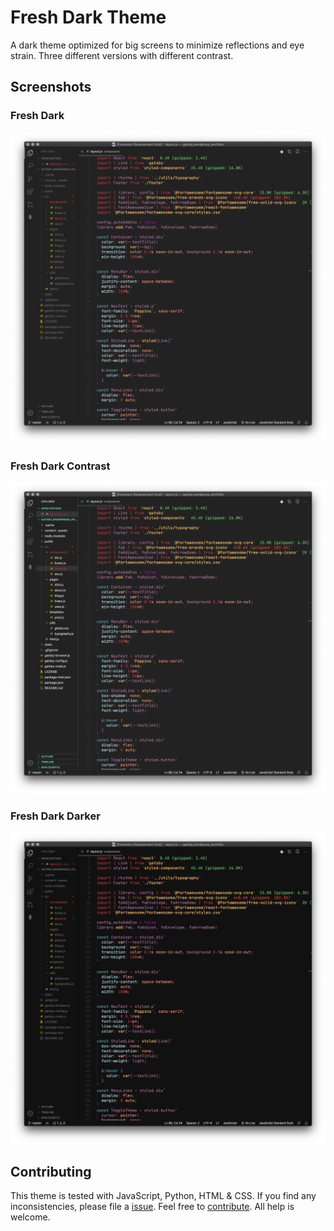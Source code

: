 
# Fresh Dark Theme

A dark theme optimized for big screens to minimize reflections and eye strain. Three different versions with different contrast.

## Screenshots

### Fresh Dark
![screenshot](https://raw.githubusercontent.com/Kurkulis/fresh-dark/master/Dark.png)

### Fresh Dark Contrast
![screenshot](https://raw.githubusercontent.com/Kurkulis/fresh-dark/master/Contrast.png)

### Fresh Dark Darker
![screenshot](https://raw.githubusercontent.com/Kurkulis/fresh-dark/master/Darker.png)

## Contributing

This theme is tested with JavaScript, Python, HTML & CSS. If you find any inconsistencies, please file a [issue](https://github.com/Kurkulis/fresh-dark/issues). Feel free to [contribute](https://github.com/Kurkulis/fresh-dark). All help is welcome.
